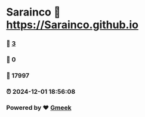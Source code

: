 # Sarainco :link: https://Sarainco.github.io 
### :page_facing_up: [3](https://Sarainco.github.io/tag.html) 
### :speech_balloon: 0 
### :hibiscus: 17997 
### :alarm_clock: 2024-12-01 18:56:08 
### Powered by :heart: [Gmeek](https://github.com/Meekdai/Gmeek)
